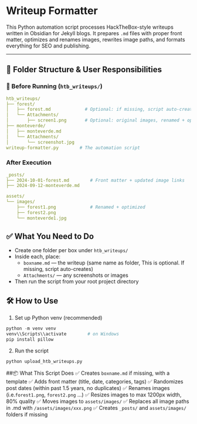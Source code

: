 # Writeup Formatter
This Python automation script processes HackTheBox-style writeups written in Obsidian for Jekyll blogs. It prepares `.md` files with proper front matter, optimizes and renames images, rewrites image paths, and formats everything for SEO and publishing.

---

## 📁 Folder Structure & User Responsibilities
### 🔹 Before Running (`htb_writeups/`)
```yaml
htb_writeups/
├── forest/
│   ├── forest.md             # Optional: if missing, script auto-creates
│   └── Attachments/
│       ├── screen1.png       # Optional: original images, renamed + optimized
├── monteverde/
│   ├── monteverde.md
│   └── Attachments/
│       └── screenshot.jpg
writeup-formatter.py        # The automation script
```

### After Execution
```yaml
_posts/
├── 2024-10-01-forest.md        # Front matter + updated image links
├── 2024-09-12-monteverde.md

assets/
└── images/
    ├── forest1.png             # Renamed + optimized
    ├── forest2.png
    └── monteverde1.jpg
```

## ✅ What You Need to Do
- Create one folder per box under `htb_writeups/`
- Inside each, place:
    - `boxname.md` — the writeup (same name as folder, This is optional. If missing,   script auto-creates)
    - `Attachments/` — any screenshots or images
- Then run the script from your root project directory

## 🛠️ How to Use
1. Set up Python venv (recommended)
```python
python -m venv venv
venv\\Scripts\\activate        # on Windows
pip install pillow
```

2. Run the script
```python
python upload_htb_writeups.py
```

##📦 What This Script Does
✅ Creates `boxname.md` if missing, with a template
✅ Adds front matter (title, date, categories, tags)
✅ Randomizes post dates (within past 1.5 years, no duplicates)
✅ Renames images (i.e.`forest1.png`, `forest2.png` ...)
✅ Resizes images to max 1200px width, 80% quality
✅ Moves images to `assets/images/`
✅ Replaces all image paths in .md with `/assets/images/xxx.png`
✅ Creates `_posts/` and `assets/images/` folders if missing
